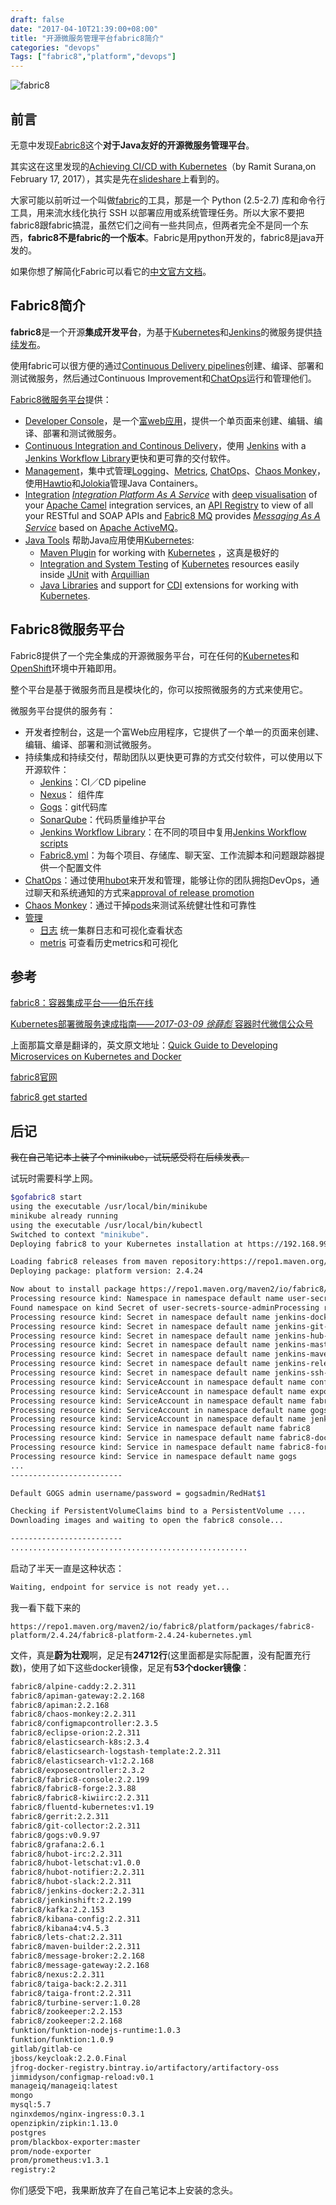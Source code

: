 ```yaml
---
draft: false
date: "2017-04-10T21:39:00+08:00"
title: "开源微服务管理平台fabric8简介"
categories: "devops"
Tags: ["fabric8","platform","devops"]
---
```


![fabric8](https://fabric8.io/images/fabric8_logo.svg)

## 前言

无意中发现[Fabric8](https://github.com/fabric8io/fabric8)这个**对于Java友好的开源微服务管理平台**。

其实这在这里发现的[Achieving CI/CD with Kubernetes](http://blog.sonatype.com/achieving-ci/cd-with-kubernetes)（by Ramit Surana,on February 17, 2017），其实是先在[slideshare](https://www.slideshare.net/ramitsurana/achieving-cicd-with-kubernetes)上看到的。

大家可能以前听过一个叫做[fabric](https://github.com/fabric/fabric/)的工具，那是一个 Python (2.5-2.7) 库和命令行工具，用来流水线化执行 SSH 以部署应用或系统管理任务。所以大家不要把fabric8跟fabric搞混，虽然它们之间有一些共同点，但两者完全不是同一个东西，**fabric8不是fabric的一个版本**。Fabric是用python开发的，fabric8是java开发的。

如果你想了解简化Fabric可以看它的[中文官方文档](http://fabric-docs-cn.readthedocs.io/zh_CN/latest/tutorial.html)。

## Fabric8简介

**fabric8**是一个开源**集成开发平台**，为基于[Kubernetes](http://kubernetes.io/)和[Jenkins](https://jenkins.io/)的微服务提供[持续发布](http://fabric8.io/guide/cdelivery.html)。

使用fabric可以很方便的通过[Continuous Delivery pipelines](http://fabric8.io/guide/cdelivery.html)创建、编译、部署和测试微服务，然后通过Continuous Improvement和[ChatOps](http://fabric8.io/guide/chat.html)运行和管理他们。

[Fabric8微服务平台](http://fabric8.io/guide/fabric8DevOps.html)提供：

- [Developer Console](http://fabric8.io/guide/console.html)，是一个[富web应用](http://www.infoq.com/cn/news/2014/11/seven-principles-rich-web-app)，提供一个单页面来创建、编辑、编译、部署和测试微服务。
- [Continuous Integration and Continous Delivery](http://fabric8.io/guide/cdelivery.html)，使用 [Jenkins](https://jenkins.io/) with a [Jenkins Workflow Library](http://fabric8.io/guide/jenkinsWorkflowLibrary.html)更快和更可靠的交付软件。
- [Management](http://fabric8.io/guide/management.html)，集中式管理[Logging](http://fabric8.io/guide/logging.html)、[Metrics](http://fabric8.io/guide/metrics.html), [ChatOps](http://fabric8.io/guide/chat.html)、[Chaos Monkey](http://fabric8.io/guide/chaosMonkey.html)，使用[Hawtio](http://hawt.io/)和[Jolokia](http://jolokia.org/)管理Java Containers。
- [Integration](http://fabric8.io/guide/ipaas.html) <u>*Integration Platform As A Service*</u> with [deep visualisation](http://fabric8.io/guide/console.html) of your [Apache Camel](http://camel.apache.org/) integration services, an [API Registry](http://fabric8.io/guide/apiRegistry.html) to view of all your RESTful and SOAP APIs and [Fabric8 MQ](http://fabric8.io/guide/fabric8MQ.html) provides <u>*Messaging As A Service*</u> based on [Apache ActiveMQ](http://activemq.apache.org/)。
- [Java Tools](http://fabric8.io/guide/tools.html) 帮助Java应用使用[Kubernetes](http://kubernetes.io/):
  - [Maven Plugin](http://fabric8.io/guide/mavenPlugin.html) for working with [Kubernetes](http://kubernetes.io/) ，这真是极好的
  - [Integration and System Testing](http://fabric8.io/guide/testing.html) of [Kubernetes](http://kubernetes.io/) resources easily inside [JUnit](http://junit.org/) with [Arquillian](http://arquillian.org/)
  - [Java Libraries](http://fabric8.io/guide/javaLibraries.html) and support for [CDI](http://fabric8.io/guide/cdi.html) extensions for working with [Kubernetes](http://kubernetes.io/).

## Fabric8微服务平台

Fabric8提供了一个完全集成的开源微服务平台，可在任何的[Kubernetes](http://kubernetes.io/)和[OpenShift](http://www.openshift.org/)环境中开箱即用。

整个平台是基于微服务而且是模块化的，你可以按照微服务的方式来使用它。

微服务平台提供的服务有：

- 开发者控制台，这是一个富Web应用程序，它提供了一个单一的页面来创建、编辑、编译、部署和测试微服务。
- 持续集成和持续交付，帮助团队以更快更可靠的方式交付软件，可以使用以下开源软件：
  - [Jenkins](https://jenkins.io/)：CI／CD pipeline
  - [Nexus](http://www.sonatype.org/nexus/)： 组件库
  - [Gogs](http://gogs.io/)：git代码库
  - [SonarQube](http://www.sonarqube.org/)：代码质量维护平台
  - [Jenkins Workflow Library](http://fabric8.io/guide/jenkinsWorkflowLibrary.html)：在不同的项目中复用[Jenkins Workflow scripts](https://github.com/fabric8io/jenkins-workflow-library)
  - [Fabric8.yml](http://fabric8.io/guide/fabric8YmlFile.html)：为每个项目、存储库、聊天室、工作流脚本和问题跟踪器提供一个配置文件
- [ChatOps](http://fabric8.io/guide/chat.html)：通过使用[hubot](https://hubot.github.com/)来开发和管理，能够让你的团队拥抱DevOps，通过聊天和系统通知的方式来[approval of release promotion](https://github.com/fabric8io/fabric8-jenkins-workflow-steps#hubotapprove)
- [Chaos Monkey](http://fabric8.io/guide/chaosMonkey.html)：通过干掉[pods](http://fabric8.io/guide/pods.html)来测试系统健壮性和可靠性
- [管理](http://fabric8.io/guide/management.html)
  - [日志](http://fabric8.io/guide/logging.html) 统一集群日志和可视化查看状态
  - [metris](http://fabric8.io/guide/metrics.html) 可查看历史metrics和可视化

## 参考

[fabric8：容器集成平台——伯乐在线](http://hao.jobbole.com/fabric8/)

[Kubernetes部署微服务速成指南——*2017-03-09* *徐薛彪* 容器时代微信公众号](http://mp.weixin.qq.com/s?__biz=MzI0NjI4MDg5MQ==&mid=2715290731&idx=1&sn=f1fcacb9aa4f1f3037918f03c29c0465&chksm=cd6d0bbffa1a82a978ccc0405afa295bd9265bd9f89f2217c80f48e1c497b25d1f24090108af&mpshare=1&scene=1&srcid=0410RTk3PKkxlFlLbCVlOKMK#rd)

上面那篇文章是翻译的，英文原文地址：[Quick Guide to Developing Microservices on Kubernetes and Docker](http://www.eclipse.org/community/eclipse_newsletter/2017/january/article2.php)

[fabric8官网](https://fabric8.io/)

[fabric8 get started](http://fabric8.io/guide/getStarted/gofabric8.html)

## 后记

~~我在自己笔记本上装了个minikube，试玩感受将在后续发表。~~

试玩时需要科学上网。

```bash
$gofabric8 start
using the executable /usr/local/bin/minikube
minikube already running
using the executable /usr/local/bin/kubectl
Switched to context "minikube".
Deploying fabric8 to your Kubernetes installation at https://192.168.99.100:8443 for domain  in namespace default

Loading fabric8 releases from maven repository:https://repo1.maven.org/maven2/
Deploying package: platform version: 2.4.24

Now about to install package https://repo1.maven.org/maven2/io/fabric8/platform/packages/fabric8-platform/2.4.24/fabric8-platform-2.4.24-kubernetes.yml
Processing resource kind: Namespace in namespace default name user-secrets-source-admin
Found namespace on kind Secret of user-secrets-source-adminProcessing resource kind: Secret in namespace user-secrets-source-admin name default-gogs-git
Processing resource kind: Secret in namespace default name jenkins-docker-cfg
Processing resource kind: Secret in namespace default name jenkins-git-ssh
Processing resource kind: Secret in namespace default name jenkins-hub-api-token
Processing resource kind: Secret in namespace default name jenkins-master-ssh
Processing resource kind: Secret in namespace default name jenkins-maven-settings
Processing resource kind: Secret in namespace default name jenkins-release-gpg
Processing resource kind: Secret in namespace default name jenkins-ssh-config
Processing resource kind: ServiceAccount in namespace default name configmapcontroller
Processing resource kind: ServiceAccount in namespace default name exposecontroller
Processing resource kind: ServiceAccount in namespace default name fabric8
Processing resource kind: ServiceAccount in namespace default name gogs
Processing resource kind: ServiceAccount in namespace default name jenkins
Processing resource kind: Service in namespace default name fabric8
Processing resource kind: Service in namespace default name fabric8-docker-registry
Processing resource kind: Service in namespace default name fabric8-forge
Processing resource kind: Service in namespace default name gogs
...
-------------------------

Default GOGS admin username/password = gogsadmin/RedHat$1

Checking if PersistentVolumeClaims bind to a PersistentVolume ....
Downloading images and waiting to open the fabric8 console...

-------------------------
.....................................................
```

启动了半天一直是这种状态：

```bash
Waiting, endpoint for service is not ready yet...
```

我一看下载下来的

```http
https://repo1.maven.org/maven2/io/fabric8/platform/packages/fabric8-platform/2.4.24/fabric8-platform-2.4.24-kubernetes.yml
```

文件，真是**蔚为壮观**啊，足足有**24712行**(这里面都是实际配置，没有配置充行数)，使用了如下这些docker镜像，足足有**53个docker镜像**：

```bash
fabric8/alpine-caddy:2.2.311
fabric8/apiman-gateway:2.2.168
fabric8/apiman:2.2.168
fabric8/chaos-monkey:2.2.311
fabric8/configmapcontroller:2.3.5
fabric8/eclipse-orion:2.2.311
fabric8/elasticsearch-k8s:2.3.4
fabric8/elasticsearch-logstash-template:2.2.311
fabric8/elasticsearch-v1:2.2.168
fabric8/exposecontroller:2.3.2
fabric8/fabric8-console:2.2.199
fabric8/fabric8-forge:2.3.88
fabric8/fabric8-kiwiirc:2.2.311
fabric8/fluentd-kubernetes:v1.19
fabric8/gerrit:2.2.311
fabric8/git-collector:2.2.311
fabric8/gogs:v0.9.97
fabric8/grafana:2.6.1
fabric8/hubot-irc:2.2.311
fabric8/hubot-letschat:v1.0.0
fabric8/hubot-notifier:2.2.311
fabric8/hubot-slack:2.2.311
fabric8/jenkins-docker:2.2.311
fabric8/jenkinshift:2.2.199
fabric8/kafka:2.2.153
fabric8/kibana-config:2.2.311
fabric8/kibana4:v4.5.3
fabric8/lets-chat:2.2.311
fabric8/maven-builder:2.2.311
fabric8/message-broker:2.2.168
fabric8/message-gateway:2.2.168
fabric8/nexus:2.2.311
fabric8/taiga-back:2.2.311
fabric8/taiga-front:2.2.311
fabric8/turbine-server:1.0.28
fabric8/zookeeper:2.2.153
fabric8/zookeeper:2.2.168
funktion/funktion-nodejs-runtime:1.0.3
funktion/funktion:1.0.9
gitlab/gitlab-ce
jboss/keycloak:2.2.0.Final
jfrog-docker-registry.bintray.io/artifactory/artifactory-oss
jimmidyson/configmap-reload:v0.1
manageiq/manageiq:latest
mongo
mysql:5.7
nginxdemos/nginx-ingress:0.3.1
openzipkin/zipkin:1.13.0
postgres
prom/blackbox-exporter:master
prom/node-exporter
prom/prometheus:v1.3.1
registry:2
```

你们感受下吧，我果断放弃了在自己笔记本上安装的念头。
